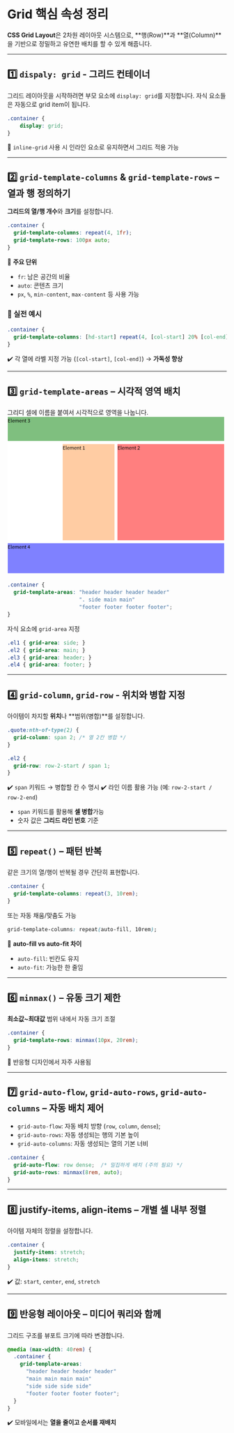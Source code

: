 # Grid 핵심 속성 정리
**CSS Grid Layout**은 2차원 레이아웃 시스템으로, **행(Row)**과 **열(Column)**을 기반으로 정밀하고 유연한 배치를 할 수 있게 해줍니다.

---

## 1️⃣ `dispaly: grid` - 그리드 컨테이너
그리드 레이아웃을 시작하려면 부모 요소에 `display: grid`를 지정합니다.
자식 요소들은 자동으로 grid item이 됩니다.
```css
.container {
	display: grid;
}
```
📌 `inline-grid` 사용 시 인라인 요소로 유지하면서 그리드 적용 가능

---

## 2️⃣ `grid-template-columns` & `grid-template-rows` – 열과 행 정의하기
**그리드의 열/행 개수**와 **크기**를 설정합니다.

```css
.container {
  grid-template-columns: repeat(4, 1fr); 
  grid-template-rows: 100px auto;
}
```
📌 **주요 단위**
- `fr`: 남은 공간의 비율
- `auto`: 콘텐츠 크기
- `px`, `%`, `min-content`, `max-content` 등 사용 가능

### 🧐 실전 예시
```css
.container {
  grid-template-columns: [hd-start] repeat(4, [col-start] 20% [col-end]) [hd-end]
}
```
✔️ 각 열에 라벨 지정 가능 (`[col-start]`, `[col-end]`) → **가독성 향상**

---

## 3️⃣ `grid-template-areas` – 시각적 영역 배치
그리디 셀에 이름을 붙여서 시각적으로 영역을 나눕니다.
<br>
![Grid Template Areas 예시](../images/grid-template-areas.png)

```css
.container {
  grid-template-areas: "header header header header"
                       ". side main main"
                       "footer footer footer footer";
}
```

자식 요소에 `grid-area` 지정
```css
.el1 { grid-area: side; }
.el2 { grid-area: main; }
.el3 { grid-area: header; }
.el4 { grid-area: footer; }
```
---

## 4️⃣ `grid-column`, `grid-row` - 위치와 병합 지정
아이템이 차지할 **위치**나 **범위(병합)**를 설정합니다.

```css
.quote:nth-of-type(2) {
  grid-column: span 2; /* 열 2칸 병합 */
}
```
```css
.el2 {
  grid-row: row-2-start / span 1;
}
```
✔️ `span` 키워드  → 병합할 칸 수 명시
✔️ 라인 이름 활용 가능 (예: `row-2-start / row-2-end`)

- `span` 키워드를 활용해 **셀 병합**가능
- 숫자 값은 **그리드 라인 번호** 기준

---

## 5️⃣ `repeat()` – 패턴 반복
같은 크기의 열/행이 반복될 경우 간단히 표현합니다.

```css
.container {
  grid-template-columns: repeat(3, 10rem);
}
```
또는 자동 채움/맞춤도 가능
```css
grid-template-columns: repeat(auto-fill, 10rem);
```
📌 **auto-fill vs auto-fit 차이**
- `auto-fill`: 빈칸도 유지
- `auto-fit`: 가능한 한 줄임

---

## 6️⃣ `minmax()` – 유동 크기 제한
**최소값~최대값** 범위 내에서 자동 크기 조절
```css
.container {
  grid-template-rows: minmax(10px, 20rem);
}
```
📌 반응형 디자인에서 자주 사용됨

---

## 7️⃣ `grid-auto-flow`, `grid-auto-rows`, `grid-auto-columns` – 자동 배치 제어
- `grid-auto-flow`: 자동 배치 방향 (`row`, `column`, `dense`);
- `grid-auto-rows`: 자동 생성되는 행의 기본 높이
- `grid-auto-columns`: 자동 생성되는 열의 기본 너비

```css
.container {
  grid-auto-flow: row dense;  /* 밀집하게 배치 (주의 필요) */
  grid-auto-rows: minmax(8rem, auto);
}
```

---

## 8️⃣ justify-items, align-items – 개별 셀 내부 정렬
아이템 자체의 정렬을 설정합니다.
```css
.container {
  justify-items: stretch;
  align-items: stretch;
}
```
✔️ 값: `start`, `center`, `end`, `stretch`


---

## 9️⃣ 반응형 레이아웃 – 미디어 쿼리와 함께
그리드 구조를 뷰포트 크기에 따라 변경합니다.
```css
@media (max-width: 40rem) {
  .container {
    grid-template-areas:
      "header header header header"
      "main main main main"
      "side side side side"
      "footer footer footer footer";
  }
}
```
✔️ 모바일에서는 **열을 줄이고 순서를 재배치**

